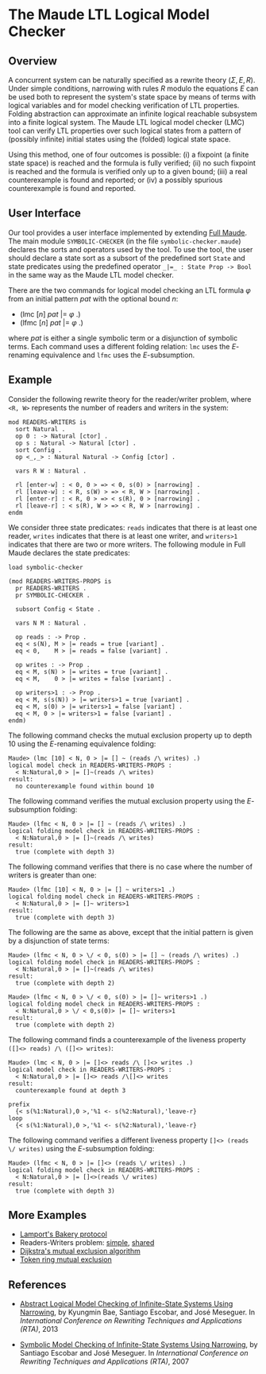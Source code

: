 The Maude LTL Logical Model Checker
===================================

## Overview

A concurrent system can be naturally specified as a rewrite theory
$(\Sigma, E, R)$.  Under simple conditions, narrowing with rules $R$ modulo
the equations $E$ can be used both to represent the system's state space by
means of terms with logical variables and for model checking verification
of LTL properties. Folding abstraction can approximate an infinite logical
reachable subsystem into a finite logical system. The Maude LTL logical
model checker (LMC) tool can verify LTL properties over such logical states
from a pattern of (possibly infinite) initial states using the (folded)
logical state space.

Using this method, one of four outcomes is possible: (i) a fixpoint (a
finite state space) is reached and the formula is fully verified; (ii) no
such fixpoint is reached and the formula is  verified only up to a given
bound; (iii) a real counterexample is found and reported; or (iv) a
possibly spurious counterexample is found and reported.

## User Interface

Our tool provides a user interface implemented by extending 
[Full Maude](https://github.com/maude-team/full-maude/). The main module
`SYMBOLIC-CHECKER` (in the file `symbolic-checker.maude`) declares the sorts 
and operators used by the tool. To use the tool, the user should declare a 
state sort as a subsort of the predefined sort `State` and state predicates 
using the predefined operator `_|=_ : State Prop -> Bool` in the same way as 
the Maude LTL model checker.

There are the two commands for logical model checking an LTL formula $\varphi$
from an initial pattern $\mathit{pat}$ with the optional bound $n$:

- (lmc $[n]$ $\mathit{pat}$ |= $\varphi$ .)
- (lfmc $[n]$ $\mathit{pat}$ |= $\varphi$ .)

where $\mathit{pat}$ is either a single symbolic term or a disjunction 
of symbolic terms. Each command uses a different folding relation: `lmc` 
uses the $E$-renaming equivalence and `lfmc` uses the $E$-subsumption. 


## Example

Consider the following rewrite theory for the reader/writer problem, where
`<R, W>` represents the number of readers and writers in the system:

```maude
mod READERS-WRITERS is 
  sort Natural . 
  op 0 : -> Natural [ctor] . 
  op s : Natural -> Natural [ctor] .  
  sort Config . 
  op <_,_> : Natural Natural -> Config [ctor] .

  vars R W : Natural .

  rl [enter-w] : < 0, 0 > => < 0, s(0) > [narrowing] . 
  rl [leave-w] : < R, s(W) > => < R, W > [narrowing] . 
  rl [enter-r] : < R, 0 > => < s(R), 0 > [narrowing] . 
  rl [leave-r] : < s(R), W > => < R, W > [narrowing] .
endm
```

We consider three state predicates: `reads` indicates that there is at least 
one reader, `writes` indicates that there is at least one writer, and `writers>1`
indicates that there are two or more writers. The following module in Full Maude 
declares the state predicates:

```maude
load symbolic-checker

(mod READERS-WRITERS-PROPS is
  pr READERS-WRITERS .
  pr SYMBOLIC-CHECKER .

  subsort Config < State .

  vars N M : Natural .

  op reads : -> Prop .
  eq < s(N), M > |= reads = true [variant] .
  eq < 0,    M > |= reads = false [variant] .

  op writes : -> Prop .
  eq < M, s(N) > |= writes = true [variant] .
  eq < M,    0 > |= writes = false [variant] .

  op writers>1 : -> Prop .
  eq < M, s(s(N)) > |= writers>1 = true [variant] .
  eq < M, s(0) > |= writers>1 = false [variant] .
  eq < M, 0 > |= writers>1 = false [variant] . 
endm)
```

The following command checks the mutual exclusion property up to depth 10
using the $E$-renaming equivalence folding:

```
Maude> (lmc [10] < N, 0 > |= [] ~ (reads /\ writes) .)
logical model check in READERS-WRITERS-PROPS :
  < N:Natural,0 > |= []~(reads /\ writes)
result:
  no counterexample found within bound 10
```

The following command verifies the mutual exclusion property using the
$E$-subsumption folding:

```
Maude> (lfmc < N, 0 > |= [] ~ (reads /\ writes) .)
logical folding model check in READERS-WRITERS-PROPS :
  < N:Natural,0 > |= []~(reads /\ writes)
result:
  true (complete with depth 3)
```

The following command verifies that there is no case where the number of 
writers is greater than one:

```
Maude> (lfmc [10] < N, 0 > |= [] ~ writers>1 .)
logical folding model check in READERS-WRITERS-PROPS :
  < N:Natural,0 > |= []~ writers>1
result:
  true (complete with depth 3)
```

The following are the same as above, except that the initial pattern is 
given by a disjunction of state terms:

```
Maude> (lfmc < N, 0 > \/ < 0, s(0) > |= [] ~ (reads /\ writes) .)
logical folding model check in READERS-WRITERS-PROPS :
  < N:Natural,0 > |= []~(reads /\ writes)
result:
  true (complete with depth 2)

Maude> (lfmc < N, 0 > \/ < 0, s(0) > |= []~ writers>1 .)
logical folding model check in READERS-WRITERS-PROPS :
  < N:Natural,0 > \/ < 0,s(0)> |= []~ writers>1
result:
  true (complete with depth 2)
```


The following command finds a counterexample of the liveness property 
`([]<> reads) /\ ([]<> writes)`:

```
Maude> (lmc < N, 0 > |= []<> reads /\ []<> writes .)
logical model check in READERS-WRITERS-PROPS :
  < N:Natural,0 > |= []<> reads /\[]<> writes
result:
  counterexample found at depth 3
  
prefix
  {< s(%1:Natural),0 >,'%1 <- s(%2:Natural),'leave-r}
loop
  {< s(%1:Natural),0 >,'%1 <- s(%2:Natural),'leave-r}  
```

The following command verifies a different liveness property 
`[]<> (reads \/ writes)` using the $E$-subsumption folding:

```
Maude> (lfmc < N, 0 > |= []<> (reads \/ writes) .)
logical folding model check in READERS-WRITERS-PROPS :
  < N:Natural,0 > |= []<>(reads \/ writes)
result:
  true (complete with depth 3)
```

## More Examples

- [Lamport's Bakery protocol](src/Main/symbolic-examples/bakery.maude) 
- Readers-Writers problem: 
    [simple](src/Main/symbolic-examples/rw.maude),
    [shared](src/Main/symbolic-examples/rw-shared.maude) 
- [Dijkstra's mutual exclusion algorithm](src/Main/symbolic-examples/dijkstra-mutex.maude) 
- [Token ring mutual exclusion](src/Main/symbolic-examples/token-mutex.maude)

## References
- [Abstract Logical Model Checking of Infinite-State Systems Using Narrowing](https://drops.dagstuhl.de/entities/document/10.4230/LIPIcs.RTA.2013.81),
  by Kyungmin Bae, Santiago Escobar, and José Meseguer.
  In _International Conference on Rewriting Techniques and Applications (RTA)_, 2013

- [Symbolic Model Checking of Infinite-State Systems Using Narrowing](https://dl.acm.org/doi/10.5555/1779782.1779795),
  by Santiago Escobar and José Meseguer.
  In _International Conference on Rewriting Techniques and Applications (RTA)_, 2007
